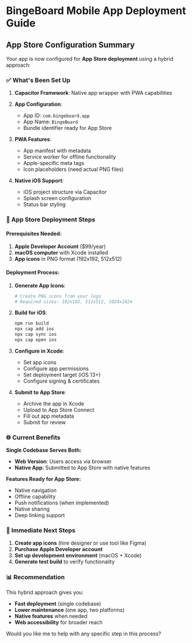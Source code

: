 # BingeBoard Mobile App Deployment Guide

## App Store Configuration Summary

Your app is now configured for **App Store deployment** using a hybrid approach:

### ✅ What's Been Set Up

1. **Capacitor Framework**: Native app wrapper with PWA capabilities
2. **App Configuration**: 
   - App ID: `com.bingeboard.app`
   - App Name: `BingeBoard`
   - Bundle identifier ready for App Store

3. **PWA Features**:
   - App manifest with metadata
   - Service worker for offline functionality
   - Apple-specific meta tags
   - Icon placeholders (need actual PNG files)

4. **Native iOS Support**:
   - iOS project structure via Capacitor
   - Splash screen configuration
   - Status bar styling

### 📱 App Store Deployment Steps

#### Prerequisites Needed:
1. **Apple Developer Account** ($99/year)
2. **macOS computer** with Xcode installed
3. **App icons** in PNG format (192x192, 512x512)

#### Deployment Process:

1. **Generate App Icons**:
   ```bash
   # Create PNG icons from your logo
   # Required sizes: 192x192, 512x512, 1024x1024
   ```

2. **Build for iOS**:
   ```bash
   npm run build
   npx cap add ios
   npx cap sync ios
   npx cap open ios
   ```

3. **Configure in Xcode**:
   - Set app icons
   - Configure app permissions
   - Set deployment target (iOS 13+)
   - Configure signing & certificates

4. **Submit to App Store**:
   - Archive the app in Xcode
   - Upload to App Store Connect
   - Fill out app metadata
   - Submit for review

### 🌐 Current Benefits

**Single Codebase Serves Both:**
- **Web Version**: Users access via browser
- **Native App**: Submitted to App Store with native features

**Features Ready for App Store:**
- Native navigation
- Offline capability
- Push notifications (when implemented)
- Native sharing
- Deep linking support

### 🚀 Immediate Next Steps

1. **Create app icons** (hire designer or use tool like Figma)
2. **Purchase Apple Developer account**
3. **Set up development environment** (macOS + Xcode)
4. **Generate test build** to verify functionality

### 📊 Recommendation

This hybrid approach gives you:
- **Fast deployment** (single codebase)
- **Lower maintenance** (one app, two platforms)  
- **Native features** when needed
- **Web accessibility** for broader reach

Would you like me to help with any specific step in this process?